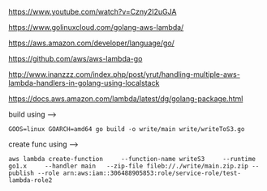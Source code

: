 https://www.youtube.com/watch?v=Czny2I2uGJA

https://www.golinuxcloud.com/golang-aws-lambda/

https://aws.amazon.com/developer/language/go/

https://github.com/aws/aws-lambda-go

http://www.inanzzz.com/index.php/post/yrut/handling-multiple-aws-lambda-handlers-in-golang-using-localstack

https://docs.aws.amazon.com/lambda/latest/dg/golang-package.html

build using  --> 
```
GOOS=linux GOARCH=amd64 go build -o write/main write/writeToS3.go
```

create func using -->
```
aws lambda create-function     --function-name writeS3     --runtime go1.x     --handler main   --zip-file fileb://./write/main.zip.zip --publish --role arn:aws:iam::306488905853:role/service-role/test-lambda-role2
```
